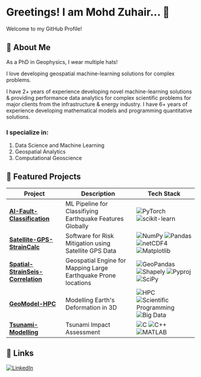 # Greetings! I am Mohd Zuhair... 👋

Welcome to my GitHub Profile!

## 🚀 About Me

As a PhD in Geophysics, I wear multiple hats!

I love developing geospatial machine-learning solutions for complex problems.

I have 2+ years of experience developing novel machine-learning solutions & providing performance data analytics for complex scientific problems for major clients from the infrastructure & energy industry. I have 6+ years of experience developing mathematical models and programming quantitative solutions.

### I specialize in:
1. Data Science and Machine Learning
2. Geospatial Analytics
3. Computational Geoscience

## 🔧 Featured Projects

| Project | Description | Tech Stack |
|---------|-------------|------------|
| [**AI-Fault-Classification**](https://github.com/ZuhairQuakes/AI-Fault-Classification) | ML Pipeline for Classifiying Earthquake Features Globally | ![PyTorch](https://img.shields.io/badge/-PyTorch-red?logo=pytorch&logoColor=white) ![scikit-learn](https://img.shields.io/badge/-scikit--learn-F7931E?logo=scikit-learn&logoColor=white)
| [**Satellite-GPS-StrainCalc**](https://github.com/ZuhairQuakes/Satellite-GPS-StrainCalc/tree/main) | Software for Risk Mitigation using Satellite GPS Data | ![NumPy](https://img.shields.io/badge/-NumPy-013243?logo=numpy&logoColor=white) ![Pandas](https://img.shields.io/badge/-Pandas-150458?logo=pandas&logoColor=white) ![netCDF4](https://img.shields.io/badge/-netCDF4-005F8C?logo=netCDF&logoColor=white) ![Matplotlib](https://img.shields.io/badge/-Matplotlib-11557C?logo=matplotlib&logoColor=white)
| [**Spatial-StrainSeis-Correlation**](https://github.com/ZuhairQuakes/Spatial-StrainSeis-Correlation) | Geospatial Engine for Mapping Large Earthquake Prone locations | ![GeoPandas](https://img.shields.io/badge/-GeoPandas-green?logo=geopandas&logoColor=white) ![Shapely](https://img.shields.io/badge/-Shapely-3178C6?logo=shapely&logoColor=white) ![Pyproj](https://img.shields.io/badge/-Pyproj-00457C?logo=proj&logoColor=white) ![SciPy](https://img.shields.io/badge/-SciPy-8CAAE6?logo=scipy&logoColor=white)
| [**GeoModel-HPC**](https://github.com/ZuhairQuakes/GeoModel-HPC) | Modelling Earth's Deformation in 3D | ![HPC](https://img.shields.io/badge/-HPC-blueviolet?logo=supermicro&logoColor=white) ![Scientific Programming](https://img.shields.io/badge/-Scientific%20Programming-4682B4?logo=jupyter&logoColor=white) ![Big Data](https://img.shields.io/badge/-Big%20Data-FF6F00?logo=apache-spark&logoColor=white)
| [**Tsunami-Modelling**](https://github.com/ZuhairQuakes/Tsunami-modelling) | Tsunami Impact Assessment | ![C](https://img.shields.io/badge/-C-A8B9CC?logo=c&logoColor=white) ![C++](https://img.shields.io/badge/-C++-00599C?logo=c%2B%2B&logoColor=white) ![MATLAB](https://img.shields.io/badge/-MATLAB-0076A8?logo=mathworks&)



## 🔗 Links

[![LinkedIn](https://img.shields.io/badge/LinkedIn-Connect-blue)](https://www.linkedin.com/in/zuhairism/)
